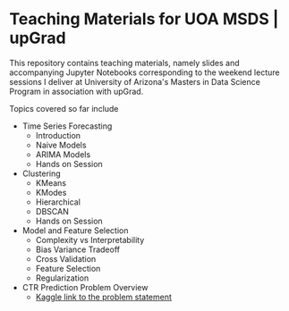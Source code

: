 # Teaching Materials for UOA MSDS | upGrad


This repository contains teaching materials, namely slides and accompanying Jupyter Notebooks corresponding to the weekend lecture sessions I deliver at University of Arizona's Masters in Data Science Program in association with upGrad. 

Topics covered so far include 

* Time Series Forecasting 
  * Introduction
  * Naive Models
  * ARIMA Models
  * Hands on Session
* Clustering
  * KMeans
  * KModes
  * Hierarchical 
  * DBSCAN
  * Hands on Session
* Model and Feature Selection
  * Complexity vs Interpretability
  * Bias Variance Tradeoff
  * Cross Validation
  * Feature Selection
  * Regularization
* CTR Prediction Problem Overview
  * <a href = 'https://www.kaggle.com/c/avazu-ctr-prediction'> Kaggle link to the problem statement </a>
